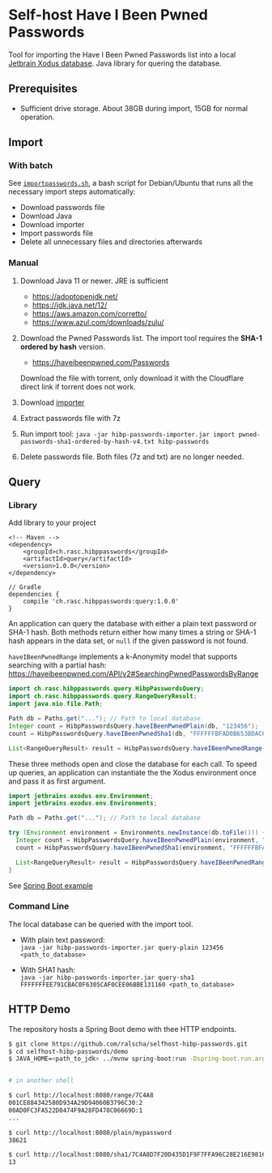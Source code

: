 # Self-host Have I Been Pwned Passwords

Tool for importing the Have I Been Pwned Passwords list into a local [Jetbrain Xodus database](https://github.com/JetBrains/xodus). Java library for quering the database. 


## Prerequisites 
   - Sufficient drive storage. About 38GB during import, 15GB for normal operation.

## Import


### With batch

See [`importpasswords.sh`](https://github.com/ralscha/selfhost-hibp-passwords/blob/master/importpasswords.sh), a bash script for Debian/Ubuntu that runs all the
necessary import steps automatically:
   - Download passwords file
   - Download Java
   - Download importer
   - Import passwords file
   - Delete all unnecessary files and directories afterwards

### Manual

   1. Download Java 11 or newer. JRE is sufficient
       - https://adoptopenjdk.net/
       - https://jdk.java.net/12/
       - https://aws.amazon.com/corretto/
       - https://www.azul.com/downloads/zulu/

   2. Download the Pwned Passwords list. The import tool requires the **SHA-1 ordered by hash** version.       
       - https://haveibeenpwned.com/Passwords    

      Download the file with torrent, only download it with the Cloudflare direct link if torrent does not work.
   3. Download [importer](https://github.com/ralscha/selfhost-hibp-passwords/releases/download/query-1.0.0/hibp-passwords-importer.jar)
   4. Extract passwords file with 7z
   5. Run import tool: `java -jar hibp-passwords-importer.jar import pwned-passwords-sha1-ordered-by-hash-v4.txt hibp-passwords`
   6. Delete passwords file. Both files (7z and txt) are no longer needed.


## Query

### Library

Add library to your project

```
<!-- Maven -->
<dependency>
	<groupId>ch.rasc.hibppasswords</groupId>
	<artifactId>query</artifactId>
	<version>1.0.0</version>
</dependency>
```      

```
// Gradle
dependencies {
    compile 'ch.rasc.hibppasswords:query:1.0.0'
}
````

An application can query the database with either a plain text password or SHA-1 hash. Both
methods return either how many times a string or SHA-1 hash appears in the data set, or `null` if
the given password is not found.

`haveIBeenPwnedRange` implements a k-Anonymity model that supports searching with a partial hash:    
https://haveibeenpwned.com/API/v2#SearchingPwnedPasswordsByRange

```java
import ch.rasc.hibppasswords.query.HibpPasswordsQuery;
import ch.rasc.hibppasswords.query.RangeQueryResult;
import java.nio.file.Path;

Path db = Paths.get("..."); // Path to local database
Integer count = HibpPasswordsQuery.haveIBeenPwnedPlain(db, "123456");
count = HibpPasswordsQuery.haveIBeenPwnedSha1(db, "FFFFFFBFAD0B653BDAC698485C6D105F3C3682B2");

List<RangeQueryResult> result = HibpPasswordsQuery.haveIBeenPwnedRange(db, "FFFFF");
```
These three methods open and close the database for each call. To speed up queries, an
application can instantiate the the Xodus environment once and pass it as first argument. 

```java
import jetbrains.exodus.env.Environment;
import jetbrains.exodus.env.Environments;

Path db = Paths.get("..."); // Path to local database

try (Environment environment = Environments.newInstance(db.toFile())) {
  Integer count = HibpPasswordsQuery.haveIBeenPwnedPlain(environment, "123456");
  count = HibpPasswordsQuery.haveIBeenPwnedSha1(environment, "FFFFFFBFAD0B653BDAC698485C6D105F3C3682B2");

  List<RangeQueryResult> result = HibpPasswordsQuery.haveIBeenPwnedRange(environment, "FFFFF");
}
```
See [Spring Boot example](https://github.com/ralscha/selfhost-hibp-passwords/blob/master/demo/src/main/java/ch/rasc/hibppasswords/Application.java)



### Command Line

The local database can be queried with the import tool.
  - With plain text password:    
    `java -jar hibp-passwords-importer.jar query-plain 123456 <path_to_database>`

  - With SHA1 hash:    
    `java -jar hibp-passwords-importer.jar query-sha1 FFFFFFFEE791CBAC0F6305CAF0CEE06BBE131160 <path_to_database>`


## HTTP Demo

The repository hosts a Spring Boot demo with thee HTTP endpoints. 

```sh
$ git clone https://github.com/ralscha/selfhost-hibp-passwords.git
$ cd selfhost-hibp-passwords/demo
$ JAVA_HOME=<path_to_jdk> ../mvnw spring-boot:run -Dspring-boot.run.arguments=--app.hibp-database-dir=<path_to_database>


# in another shell

$ curl http://localhost:8080/range/7C4A8
001CE884342580D934A29D94060B3796C30:2
00AD0FC3FA522D0474F9A28FD478C06669D:1
...

$ curl http://localhost:8080/plain/mypassword
38621

$ curl http://localhost:8080/sha1/7C4A8D7F20D435D1F9F7FFA96C28E216E98163
13
```
